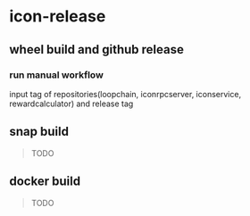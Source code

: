 # icon-release

## wheel build and github release
### run manual workflow
input tag of repositories(loopchain, iconrpcserver, iconservice, rewardcalculator) and release tag

## snap build
> TODO

## docker build
> TODO